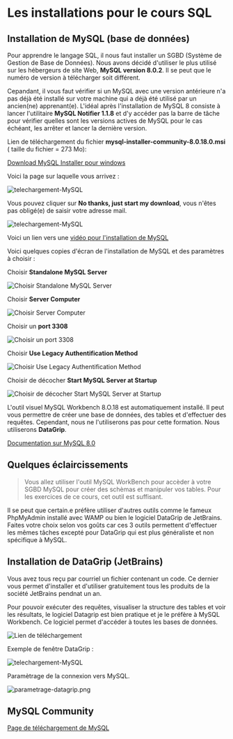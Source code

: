 # Les installations pour le cours SQL

## Installation de MySQL (base de données)

Pour apprendre le langage SQL, il nous faut installer un SGBD (Système de Gestion de Base de Données). Nous avons décidé d'utiliser le plus utilisé sur les hébergeurs de site Web, **MySQL version 8.0.2**. Il se peut que le numéro de version à télécharger soit différent.

Cepandant, il vous faut vérifier si un MySQL avec une version antérieure n'a pas déjà été installé sur votre machine qui a déjà été utilisé par un ancien(ne) apprenant(e). L'idéal après l'installation de MySQL 8 consiste à lancer l'utilitaire **MySQL Notifier 1.1.8** et d'y accéder pas la barre de tâche pour vérifier quelles sont les versions actives de MySQL pour le cas échéant, les arrêter et lancer la dernière version.

Lien de téléchargement du fichier **mysql-installer-community-8.0.18.0.msi** ( taille du fichier = 273 Mo):

[Download MySQL Installer pour windows](https://dev.mysql.com/downloads/installer/)

Voici la page sur laquelle vous arrivez :

![telechargement-MySQL](../images/telechargement-MySQL.png)

Vous pouvez cliquer sur **No thanks, just start my download**, vous n'êtes pas obligé(e) de saisir votre adresse mail.

![telechargement-MySQL](../images/telechargement-begin.png)

Voici un lien vers une [vidéo pour l'installation de MySQL](http://www.tomshardware.co.uk/faq/id-3682255/install-mysql-windows.html)

Voici quelques copies d'écran de l'installation de MySQL et des paramètres à choisir :

Choisir **Standalone MySQL Server**

![Choisir Standalone MySQL Server](../images/installer-mysql001.png)

Choisir **Server Computer**

![Choisir Server Computer](../images/installer-mysql002.png)

Choisir un **port 3308**

![Choisir un port 3308](../images/installer-mysql003.png)

Choisir **Use Legacy Authentification Method**

![Choisir Use Legacy Authentification Method](../images/installer-mysql004.png)

Choisir de décocher **Start MySQL Server at Startup**

![Choisir de décocher Start MySQL Server at Startup](../images/installer-mysql006.png)

L'outil visuel MySQL Workbench 8.O.18 est automatiquement installé. Il peut vous permettre de créer une base de données, des tables et d'effectuer des requêtes. Cependant, nous ne l'utiliserons pas pour cette formation. Nous utiliserons **DataGrip**.

[Documentation sur MySQL 8.0](https://dev.mysql.com/doc/refman/8.0/en/)

## Quelques éclaircissements

>Vous allez utiliser l'outil MySQL WorkBench pour accèder à votre SGBD MySQL pour créer des schèmas et manipuler vos tables. Pour les exercices de ce cours, cet outil est suffisant.

Il se peut que certain.e préfère utiliser d'autres outils comme le fameux PhpMyAdmin installé avec WAMP ou bien le logiciel DataGrip de JetBrains. Faites votre choix selon vos goûts car ces 3 outils permettent d'effectuer les mêmes tâches excepté pour DataGrip qui est plus généraliste et non spécifique à MySQL.

## Installation de DataGrip (JetBrains)

Vous avez tous reçu par courriel un fichier contenant un code. Ce dernier vous permet d'installer et d'utiliser gratuitement tous les produits de la société JetBrains pendnat un an.

Pour pouvoir exécuter des requêtes, visualiser la structure des tables et voir les résultats, le logiciel Datagrip est bien pratique et je le préfère à MySQL Workbench. Ce logiciel permet d'accéder à toutes les bases de données.

![Lien de téléchargement](../images/datagrip-jetbrains.png)

Exemple de fenêtre DataGrip :

![telechargement-MySQL](../images/fenetre-exemple-datagrip.png)

Paramètrage de la connexion vers MySQL.

![parametrage-datagrip.png](../images/parametrage-datagrip.png)

## MySQL Community

[Page de téléchargement de MySQL](https://dev.mysql.com/downloads/)